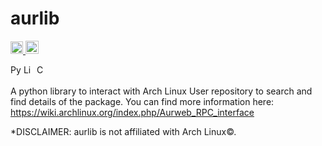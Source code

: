 # aurlib
<p>
    <a href="https://github.com/tonybenoy/aurlib/actions">
        <img src="https://github.com/tonybenoy/aurlib/workflows/mypy/badge.svg" alt="Test Status" height="20">
    </a>
    <a href="https://pypi.org/project/aurlib/"><img src="https://img.shields.io/pypi/v/aurlib" alt="Pypi version" height="21"></a>
</p>
<p>
    <a href="https://www.python.org/downloads/"><img src="https://img.shields.io/badge/python-3.7+-blue.svg" alt="Python version" height="17"></a>
    <a href="https://github.com/tonybenoy/aurlib/blob/master/LICENSE"><img src="https://img.shields.io/github/license/tonybenoy/aurlib" alt="License" height="17"></a>
    <a href="https://github.com/psf/black">
        <img src="https://img.shields.io/badge/code%20style-black-000000.svg" alt="Codestyle Black" height="17">
    </a>
</p>

A python library to interact with Arch Linux User repository to search and find details of the package.
You can find more information here: https://wiki.archlinux.org/index.php/Aurweb_RPC_interface



*DISCLAIMER: aurlib is not affiliated with Arch Linux©.
